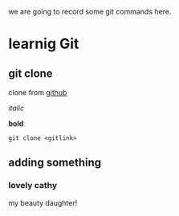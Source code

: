 we are going to record some git commands here.
# learnig Git

## git clone


clone from [github](https://github.com)

*italic*

**bold**

`git clone <gitlink>`

## adding something

### lovely cathy


my beauty daughter!
